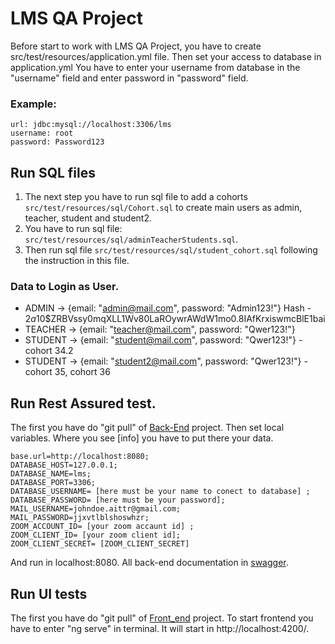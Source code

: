 # LMS QA Project

Before start to work with LMS QA Project, you have to create src/test/resources/application.yml file.
Then set your access to database in application.yml
You have to enter your username from database in the "username" field and enter password in "password" field.

### Example:
```
url: jdbc:mysql://localhost:3306/lms
username: root 
password: Password123
```

## Run SQL files

1. The next step you have to run sql file to add a cohorts ``src/test/resources/sql/Cohort.sql``
to create main users as admin, teacher, student and student2. 
2. You have to run sql file:
``src/test/resources/sql/adminTeacherStudents.sql``.
3. Then run sql file ``src/test/resources/sql/student_cohort.sql`` following the instruction in this file.

### Data to Login as User.
- ADMIN  ->  {email: "admin@mail.com", password: "Admin123!"} Hash - $2a$10$ZRBVssy0mqXLL1Wv80LaROywrAWdW1mo0.8IAfKrxiswmcBlE1bai
- TEACHER -> {email: "teacher@mail.com", password: "Qwer123!"}
- STUDENT -> {email: "student@mail.com", password: "Qwer123!"} - cohort 34.2
- STUDENT -> {email: "student2@mail.com", password: "Qwer123!"} - cohort 35, cohort 36

## Run Rest Assured test.
The first you have do "git pull" of [Back-End](https://github.com/ait-tr/lms-be) project.
Then set local variables. Where you see [info] you have to put there your data.

```
base.url=http://localhost:8080;
DATABASE_HOST=127.0.0.1;
DATABASE_NAME=lms;
DATABASE_PORT=3306; 
DATABASE_USERNAME= [here must be your name to conect to database] ;
DATABASE_PASSWORD= [here must be your password];
MAIL_USERNAME=johndoe.aittr@gmail.com;
MAIL_PASSWORD=jjxvtlblshoswhzr;
ZOOM_ACCOUNT_ID= [your zoom accaunt id] ;
ZOOM_CLIENT_ID= [your zoom client id];
ZOOM_CLIENT_SECRET= [ZOOM_CLIENT_SECRET]
```

And run in localhost:8080.
All back-end documentation in [swagger](http://localhost:8080/swagger-ui/index.html#/).

## Run UI tests
The first you have do "git pull" of [Front_end](https://github.com/ait-tr/lms-fe) project.
To start frontend you have to enter "ng serve" in terminal.
It will start in http://localhost:4200/.

